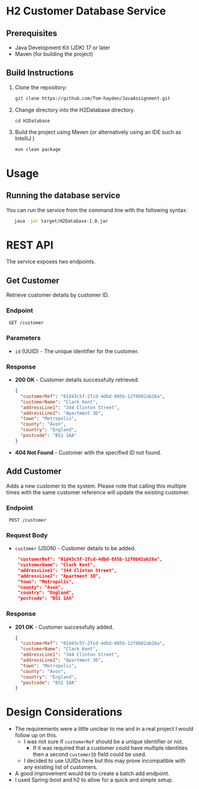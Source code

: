 # H2 Customer Database Service

## Prerequisites

- Java Development Kit (JDK) 17 or later
- Maven (for building the project)

## Build Instructions

1. Clone the repository:

   ```bash
   git clone https://github.com/Tom-hayden/JavaAssignment.git
   ```
2. Change directory into the H2Database directory.
   ```
   cd H2Database
   ```
3. Build the project using Maven (or alternatively using an IDE such as IntelliJ )
   ```bash
   mvn clean package
   ```

# Usage

## Running the database service

You can run the service from the command line with the following syntax:

```bash
   java -jar target/H2Database-1.0.jar
```

# REST API

The service exposes two endpoints.

## Get Customer
Retrieve customer details by customer ID.

### Endpoint

``` GET /customer```

### Parameters
- `id` (UUID) - The unique identifier for the customer.

### Response
- **200 OK** - Customer details successfully retrieved.
  ```json
  {
    "customerRef": "01d43c5f-2fcd-4dbd-885b-12f0b02ab26a",
    "customerName": "Clark Kent",
    "addressLine1": "344 Clinton Street",
    "addressLine2": "Apartment 3D",
    "town": "Metropolis",
    "county": "Avon",
    "country": "England",
    "postcode": "BS1 1AA"
  }
  ```
- **404 Not Found** - Customer with the specified ID not found.

## Add Customer
Adds a new customer to the system. Please note that calling this multiple times with the same customer
reference will update the existing customer.

### Endpoint

``` POST /customer```

### Request Body
- `customer` (JSON) - Customer details to be added.
   ```json
    "customerRef": "01d43c5f-2fcd-4dbd-885b-12f0b02ab26a",
    "customerName": "Clark Kent",
    "addressLine1": "344 Clinton Street",
    "addressLine2": "Apartment 3D",
    "town": "Metropolis",
    "county": "Avon",
    "country": "England",
    "postcode": "BS1 1AA"
  
  ```

### Response
- **201 OK** - Customer successfully added.
  ```json
  {
    "customerRef": "01d43c5f-2fcd-4dbd-885b-12f0b02ab26a",
    "customerName": "Clark Kent",
    "addressLine1": "344 Clinton Street",
    "addressLine2": "Apartment 3D",
    "town": "Metropolis",
    "county": "Avon",
    "country": "England",
    "postcode": "BS1 1AA"
  }
  ```
  

# Design Considerations

- The requirements were a little unclear to me and in a real project I would follow up on this.
  - I was not sure if `customerRef` should be a unique identifier or not. 
    - If it was required that a customer could have multiple identities then a second `customerID` field could be used.
  - I decided to use UUIDs here but this may prove incompatible with any existing list of customers.
- A good improvement would be to create a batch add endpoint.
- I used Spring-boot and h2 to allow for a quick and simple setup.
